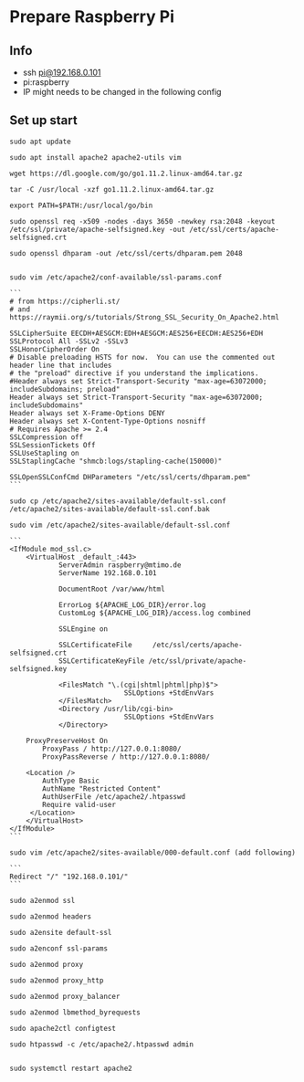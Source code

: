 # Prepare Raspberry Pi

## Info

* ssh pi@192.168.0.101
* pi:raspberry
* IP might needs to be changed in the following config

##  Set up start
	sudo apt update
	
	sudo apt install apache2 apache2-utils vim
	
	wget https://dl.google.com/go/go1.11.2.linux-amd64.tar.gz
	
	tar -C /usr/local -xzf go1.11.2.linux-amd64.tar.gz
	
	export PATH=$PATH:/usr/local/go/bin
	
	sudo openssl req -x509 -nodes -days 3650 -newkey rsa:2048 -keyout /etc/ssl/private/apache-selfsigned.key -out /etc/ssl/certs/apache-selfsigned.crt
	
	sudo openssl dhparam -out /etc/ssl/certs/dhparam.pem 2048
	
	
	sudo vim /etc/apache2/conf-available/ssl-params.conf
	
	```
	# from https://cipherli.st/
	# and https://raymii.org/s/tutorials/Strong_SSL_Security_On_Apache2.html

	SSLCipherSuite EECDH+AESGCM:EDH+AESGCM:AES256+EECDH:AES256+EDH
	SSLProtocol All -SSLv2 -SSLv3
	SSLHonorCipherOrder On
	# Disable preloading HSTS for now.  You can use the commented out header line that includes
	# the "preload" directive if you understand the implications.
	#Header always set Strict-Transport-Security "max-age=63072000; includeSubdomains; preload"
	Header always set Strict-Transport-Security "max-age=63072000; includeSubdomains"
	Header always set X-Frame-Options DENY
	Header always set X-Content-Type-Options nosniff
	# Requires Apache >= 2.4
	SSLCompression off 
	SSLSessionTickets Off
	SSLUseStapling on 
	SSLStaplingCache "shmcb:logs/stapling-cache(150000)"

	SSLOpenSSLConfCmd DHParameters "/etc/ssl/certs/dhparam.pem"
	```
	
	sudo cp /etc/apache2/sites-available/default-ssl.conf /etc/apache2/sites-available/default-ssl.conf.bak
	
	sudo vim /etc/apache2/sites-available/default-ssl.conf
	
	```
	<IfModule mod_ssl.c>
        <VirtualHost _default_:443>
                ServerAdmin raspberry@mtimo.de
                ServerName 192.168.0.101

                DocumentRoot /var/www/html

                ErrorLog ${APACHE_LOG_DIR}/error.log
                CustomLog ${APACHE_LOG_DIR}/access.log combined

                SSLEngine on

                SSLCertificateFile     /etc/ssl/certs/apache-selfsigned.crt
                SSLCertificateKeyFile /etc/ssl/private/apache-selfsigned.key

                <FilesMatch "\.(cgi|shtml|phtml|php)$">
                                SSLOptions +StdEnvVars
                </FilesMatch>
                <Directory /usr/lib/cgi-bin>
                                SSLOptions +StdEnvVars
                </Directory>
		
		ProxyPreserveHost On
    		ProxyPass / http://127.0.0.1:8080/
    		ProxyPassReverse / http://127.0.0.1:8080/
    
		<Location />
			AuthType Basic
			AuthName "Restricted Content"
			AuthUserFile /etc/apache2/.htpasswd
			Require valid-user
  		 </Location>
		</VirtualHost>
	</IfModule>
	```
	
	sudo vim /etc/apache2/sites-available/000-default.conf (add following)
	
	```
	Redirect "/" "192.168.0.101/"
	```
	
	sudo a2enmod ssl
	
	sudo a2enmod headers
	
	sudo a2ensite default-ssl
	
	sudo a2enconf ssl-params
	
	sudo a2enmod proxy
	
	sudo a2enmod proxy_http
	
	sudo a2enmod proxy_balancer
	
	sudo a2enmod lbmethod_byrequests
	
	sudo apache2ctl configtest
	
	sudo htpasswd -c /etc/apache2/.htpasswd admin
	
	
	sudo systemctl restart apache2
